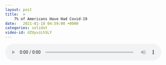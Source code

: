 ```yaml
---
layout: post
title:  >
    7% of Americans Have Had Covid-19
date:   2021-01-18 04:59:00 +0000
categories: solidot
video-id: dZUyuiLhSLY
---
```


<audio src="/assets/b19252c358c9d9e1f3d69c7110a36568.mp3" style="width: 100%;" controls></audio>

